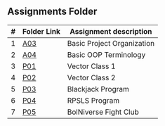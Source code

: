 ## Assignments Folder

|   #   | Folder Link |   Assignment description   |
| :---: | ----------- | -------------------------- |
|   1   |     [A03](https://github.com/michelle083/2143_OOP_Michelle/tree/main/Assignments/A03)     | Basic Project Organization |
|   2   |     [A04](https://github.com/michelle083/2143_OOP_Michelle/tree/main/Assignments/A04)     |    Basic OOP Terminology   |
|   3   |     [P01](https://github.com/michelle083/2143_OOP_Michelle/tree/main/Assignments/P01)     |      Vector Class 1        |
|   4   |     [P02](https://github.com/michelle083/2143_OOP_Michelle/tree/main/Assignments/P02)     |      Vector Class 2        |          
|   5   |     [P03](https://github.com/michelle083/2143_OOP_Michelle/tree/main/Assignments/P03)     |     Blackjack Program      |                                 
|   6   |     [P04](https://github.com/michelle083/2143_OOP_Michelle/tree/main/Assignments/P04)     |       RPSLS Program        |
|   7   |     [P05](https://github.com/michelle083/2143_OOP_Michelle/tree/main/Assignments/P05)     |    BolNiverse Fight Club   |
